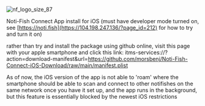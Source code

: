 ![nf_logo_size_87](https://github.com/morsbenj/Noti-Fish-Connect-iOS-Download/assets/104463900/e20c0abf-4428-4594-b9d9-16e8eab38ef7)

Noti-Fish Connect App install for iOS
(must have developer mode turned on, see [https://noti.fish](https://104.198.247.136/?page_id=212) for how to try and turn it on)

rather than try and install the package using github online, visit this page with your apple smartphone
and click this link:
itms-services://?action=download-manifest&url=https://github.com/morsbenj/Noti-Fish-Connect-iOS-Download/raw/main/manifest.plist

As of now, the iOS version of the app is not able to 'roam' where the smartphone should be able to scan and connect
to other notifishes on the same network once you have it set up, and the app runs in the background, but this feature
is essentially blocked by the newest iOS restrictions
